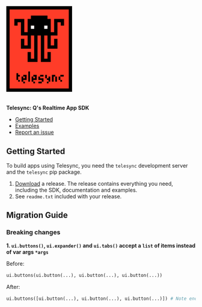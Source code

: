 <div><img width="175" src="assets/telesync.png"/></div><br/>

**Telesync: Q's Realtime App SDK**

- [Getting Started](#getting-started)
- [Examples](https://github.com/h2oai/telesync/tree/master/py/examples)
- [Report an issue](https://github.com/h2oai/q/issues)

## Getting Started

To build apps using Telesync, you need the `telesync` development server and the `telesync` pip package.

1. [Download](https://github.com/h2oai/telesync/releases) a release. The release contains everything you need, including the SDK, documentation and examples.
2. See `readme.txt` included with your release.

## Migration Guide

### Breaking changes

**1. `ui.buttons()`, `ui.expander()` and `ui.tabs()` accept a `list` of items instead of var args `*args`**

Before:
```py
ui.buttons(ui.button(...), ui.button(...), ui.button(...))
```

After:
```py
ui.buttons([ui.button(...), ui.button(...), ui.button(...)]) # Note enclosing [ ]
```
